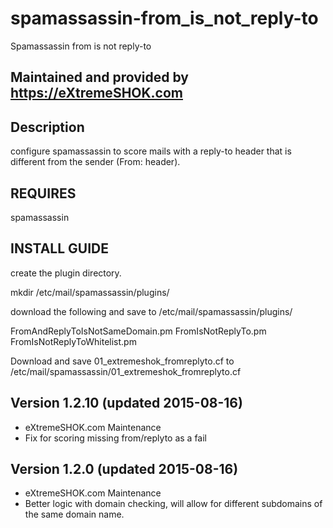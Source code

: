 # spamassassin-from_is_not_reply-to
Spamassassin from is not reply-to

## Maintained and provided by https://eXtremeSHOK.com

## Description
configure spamassassin to score mails with a reply-to header that is different from the sender (From: header).


## REQUIRES
spamassassin

## INSTALL GUIDE

create the plugin directory.

mkdir /etc/mail/spamassassin/plugins/

download the following and save to /etc/mail/spamassassin/plugins/

FromAndReplyToIsNotSameDomain.pm
FromIsNotReplyTo.pm
FromIsNotReplyToWhitelist.pm

Download and save 01_extremeshok_fromreplyto.cf to  /etc/mail/spamassassin/01_extremeshok_fromreplyto.cf
 
## Version 1.2.10 (updated 2015-08-16)
 - eXtremeSHOK.com Maintenance
 - Fix for scoring missing from/replyto as a fail

## Version 1.2.0 (updated 2015-08-16)
 - eXtremeSHOK.com Maintenance
 - Better logic with domain checking, will allow for different subdomains of the same domain name.
